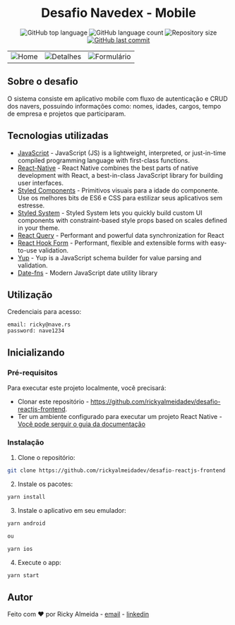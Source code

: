 <h1 align="center">Desafio Navedex - Mobile</h1>

<p align="center">
  <img alt="GitHub top language" src="https://img.shields.io/github/languages/top/rickyalmeidadev/navedex-mobile">
  <img alt="GitHub language count" src="https://img.shields.io/github/languages/count/rickyalmeidadev/navedex-mobile">
  <img alt="Repository size" src="https://img.shields.io/github/repo-size/rickyalmeidadev/navedex-mobile">
  <a href="https://github.com/rickyalmeidadev/navedex-mobile/commits/master">
    <img alt="GitHub last commit" src="https://img.shields.io/github/last-commit/rickyalmeidadev/navedex-mobile">
  </a>
</p>

<table>
  <tr>
    <td valign="top"><img align=top src="https://user-images.githubusercontent.com/60705947/115083261-7900f900-9edd-11eb-893f-a802fe1f00d8.png" alt="Home"></td>
    <td valign="top"><img align=top src="https://user-images.githubusercontent.com/60705947/115083572-f593d780-9edd-11eb-84be-a58a660c0590.png" alt="Detalhes"></td>
    <td valign="top"><img align=top src="https://user-images.githubusercontent.com/60705947/115083717-34299200-9ede-11eb-8547-ba99924077c3.png" alt="Formulário"></td>
  </tr>
</table>

## Sobre o desafio

O sistema consiste em aplicativo mobile com fluxo de autenticação e CRUD dos navers, possuindo informações como: nomes, idades, cargos, tempo de empresa e projetos que participaram.

## Tecnologias utilizadas

- [JavaScript](https://developer.mozilla.org/en-US/docs/Web/JavaScript) - JavaScript (JS) is a lightweight, interpreted, or just-in-time compiled programming language with first-class functions.
- [React-Native](https://reactnative.dev/) - React Native combines the best parts of native development with React, a best-in-class JavaScript library for building user interfaces.
- [Styled Components](https://styled-components.com/) - Primitivos visuais para a idade do componente. Use os melhores bits de ES6 e CSS para estilizar seus aplicativos sem estresse.
- [Styled System](https://styled-system.com/) - Styled System lets you quickly build custom UI components with constraint-based style props based on scales defined in your theme.
- [React Query](https://react-query.tanstack.com/) - Performant and powerful data synchronization for React
- [React Hook Form](https://react-hook-form.com/) - Performant, flexible and extensible forms with easy-to-use validation.
- [Yup](https://www.npmjs.com/package/yup) - Yup is a JavaScript schema builder for value parsing and validation.
- [Date-fns](https://date-fns.org/) - Modern JavaScript date utility library

## Utilização

Credenciais para acesso:

```
email: ricky@nave.rs
password: nave1234
```

## Inicializando

### Pré-requisitos

Para executar este projeto localmente, você precisará:

- Clonar este repositório - https://github.com/rickyalmeidadev/desafio-reactjs-frontend.
- Ter um ambiente configurado para executar um projeto React Native - [Você pode serguir o guia da documentação](https://github.com/reactnative.dev/docs/environment-setup)

### Instalação

1. Clone o repositório:

```sh
git clone https://github.com/rickyalmeidadev/desafio-reactjs-frontend
```

2. Instale os pacotes:

```sh
yarn install
```

3. Instale o aplicativo em seu emulador:

```sh
yarn android

ou

yarn ios
```

4. Execute o app:

```sh
yarn start
```

## Autor

Feito com :heart: por Ricky Almeida - [email](mailto:ricky.almeida.dev@gmail.com) - [linkedin](https://www.linkedin.com/in/rickyalmeidadev)
